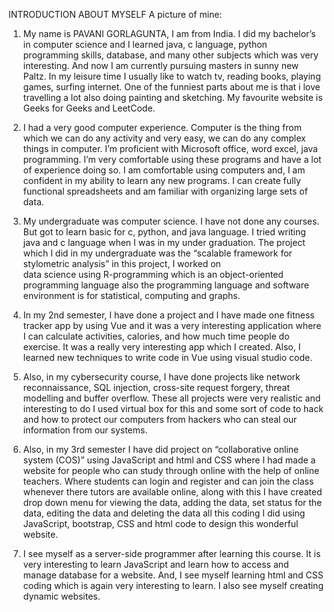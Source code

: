 INTRODUCTION ABOUT MYSELF
A picture of mine:







1) My name is PAVANI GORLAGUNTA, I am from India. I did my bachelor’s in computer science and I learned java, c language, python programming skills, database, and many other 
   subjects which was very interesting. And now I am currently pursuing masters in sunny new Paltz. In my leisure time I usually like to watch tv, reading books, playing games,
   surfing internet. One of the funniest parts about me is that i love travelling a lot also doing painting and sketching. My favourite website is Geeks for Geeks and LeetCode.
   
2) I had a very good computer experience.  Computer is the thing from which we can do any activity and very easy, we can do any complex things in computer.
   I’m proficient with Microsoft office, word excel, java programming. I’m very comfortable using these programs and have a lot of experience doing so. 
   I am comfortable using computers and, I am confident in my ability to learn any new programs. I can create fully functional spreadsheets and am familiar
   with organizing large sets of data.
   
3) My undergraduate was computer science. I have not done any courses. But got to learn basic for c, python, and java language. I tried writing java and c language 
   when I was in my under graduation.  The project which I did in my undergraduate was the “scalable framework for stylometric analysis” in this project, I worked on  
   data science using R-programming which is an object-oriented programming language also the programming language and software environment is for statistical, computing and graphs.
   
4) In my 2nd semester, I have done a project and  I have made one fitness tracker app by using Vue and it was a very interesting application where 
   I can calculate activities, calories, and how much time people do exercise. It was a really very interesting app which I created. Also, I learned new techniques
   to write code in Vue using visual studio code.
   
5) Also, in my cybersecurity course, I have done projects like network reconnaissance, SQL injection, cross-site request forgery, threat modelling and buffer overflow.
   These all projects were very realistic and interesting to do I used virtual box for this and some sort of code to hack and how to protect our computers from hackers 
   who can steal our information from our systems.
   
6) Also, in my 3rd semester I have did project on “collaborative online system (COS)” using JavaScript and html and CSS where I had made a website for people who
   can study through online with the help of online teachers. Where students can  login and register and can join the class whenever there tutors are available online, 
   along with this I have created drop down menu for viewing the data, adding the data, set status for the data, editing the data and deleting the data all this coding
   I did using JavaScript, bootstrap, CSS and html code to design this wonderful website.

7) I see myself as a server-side programmer after learning this course. It is very interesting to learn JavaScript and learn how to access and manage database for a website.
   And, I see myself learning html and CSS coding which is again very interesting to learn. I also see myself creating dynamic websites. 
















